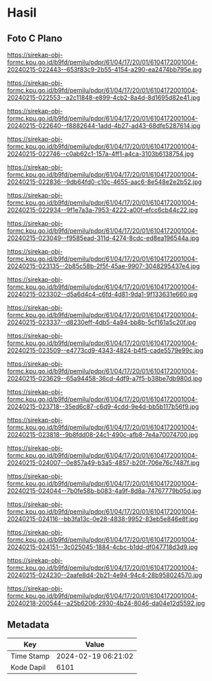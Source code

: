 # Hasil

## Foto C Plano

https://sirekap-obj-formc.kpu.go.id/b9fd/pemilu/pdpr/61/04/17/20/01/6104172001004-20240215-022443--653f83c9-2b55-4154-a290-ea2474bb795e.jpg

https://sirekap-obj-formc.kpu.go.id/b9fd/pemilu/pdpr/61/04/17/20/01/6104172001004-20240215-022553--a2c11848-e899-4cb2-8a4d-8d1695d82e41.jpg

https://sirekap-obj-formc.kpu.go.id/b9fd/pemilu/pdpr/61/04/17/20/01/6104172001004-20240215-022640--f8882644-1add-4b27-ad43-68dfe5287614.jpg

https://sirekap-obj-formc.kpu.go.id/b9fd/pemilu/pdpr/61/04/17/20/01/6104172001004-20240215-022746--c0ab62c1-157a-4ff1-a4ca-3103b6138754.jpg

https://sirekap-obj-formc.kpu.go.id/b9fd/pemilu/pdpr/61/04/17/20/01/6104172001004-20240215-022836--9db64fd0-c10c-4655-aac6-8e548e2e2b52.jpg

https://sirekap-obj-formc.kpu.go.id/b9fd/pemilu/pdpr/61/04/17/20/01/6104172001004-20240215-022934--9f1e7a3a-7953-4222-a00f-efcc6cb44c22.jpg

https://sirekap-obj-formc.kpu.go.id/b9fd/pemilu/pdpr/61/04/17/20/01/6104172001004-20240215-023049--f9585ead-311d-4274-8cdc-ed8ea196544a.jpg

https://sirekap-obj-formc.kpu.go.id/b9fd/pemilu/pdpr/61/04/17/20/01/6104172001004-20240215-023135--2b85c58b-2f5f-45ae-9907-3048295437e4.jpg

https://sirekap-obj-formc.kpu.go.id/b9fd/pemilu/pdpr/61/04/17/20/01/6104172001004-20240215-023302--d5a6d4c4-c6fd-4d81-9da1-9f133631e660.jpg

https://sirekap-obj-formc.kpu.go.id/b9fd/pemilu/pdpr/61/04/17/20/01/6104172001004-20240215-023337--d8230eff-4db5-4a94-bb8b-5cf161a5c20f.jpg

https://sirekap-obj-formc.kpu.go.id/b9fd/pemilu/pdpr/61/04/17/20/01/6104172001004-20240215-023509--e4773cd9-4343-4824-b4f5-cade5579e99c.jpg

https://sirekap-obj-formc.kpu.go.id/b9fd/pemilu/pdpr/61/04/17/20/01/6104172001004-20240215-023629--65a94458-36cd-4df9-a7f5-b38be7db980d.jpg

https://sirekap-obj-formc.kpu.go.id/b9fd/pemilu/pdpr/61/04/17/20/01/6104172001004-20240215-023718--35ed6c87-c6d9-4cdd-9e4d-bb5b117b56f9.jpg

https://sirekap-obj-formc.kpu.go.id/b9fd/pemilu/pdpr/61/04/17/20/01/6104172001004-20240215-023818--9b8fdd08-24c1-490c-afb8-7e4a70074700.jpg

https://sirekap-obj-formc.kpu.go.id/b9fd/pemilu/pdpr/61/04/17/20/01/6104172001004-20240215-024007--0e857a49-b3a5-4857-b20f-706e76c7487f.jpg

https://sirekap-obj-formc.kpu.go.id/b9fd/pemilu/pdpr/61/04/17/20/01/6104172001004-20240215-024044--7b0fe58b-b083-4a9f-8d8a-74767779b05d.jpg

https://sirekap-obj-formc.kpu.go.id/b9fd/pemilu/pdpr/61/04/17/20/01/6104172001004-20240215-024116--bb3fa13c-0e28-4838-9952-83eb5e846e8f.jpg

https://sirekap-obj-formc.kpu.go.id/b9fd/pemilu/pdpr/61/04/17/20/01/6104172001004-20240215-024151--3c025045-1884-4cbc-b1dd-df047718d3d9.jpg

https://sirekap-obj-formc.kpu.go.id/b9fd/pemilu/pdpr/61/04/17/20/01/6104172001004-20240215-024230--2aafe8d4-2b21-4e94-94c4-28b958024570.jpg

https://sirekap-obj-formc.kpu.go.id/b9fd/pemilu/pdpr/61/04/17/20/01/6104172001004-20240218-200544--a25b6206-2930-4b24-8046-da04e12d5592.jpg


## Metadata

| Key        | Value               |
| ---------- | ------------------- |
| Time Stamp | 2024-02-19 06:21:02 |
| Kode Dapil | 6101                |



